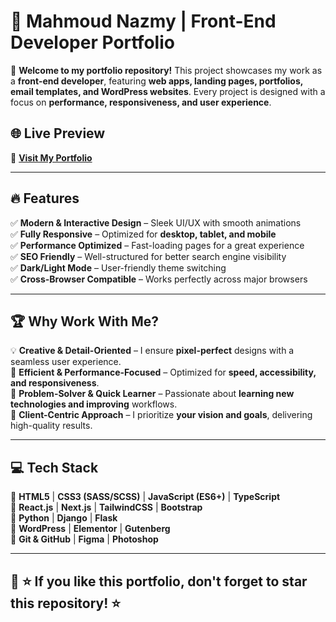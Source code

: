 # 🚀 Mahmoud Nazmy | Front-End Developer Portfolio


📌 **Welcome to my portfolio repository!** This project showcases my work as a **front-end developer**, featuring **web apps, landing pages, portfolios, email templates, and WordPress websites**. Every project is designed with a focus on **performance, responsiveness, and user experience**.

## 🌐 **Live Preview**
🔗 **[Visit My Portfolio](https://mahmoudnazmy.github.io/Portfolio/)**  

---

## 🔥 **Features**
✅ **Modern & Interactive Design** – Sleek UI/UX with smooth animations  
✅ **Fully Responsive** – Optimized for **desktop, tablet, and mobile**  
✅ **Performance Optimized** – Fast-loading pages for a great experience  
✅ **SEO Friendly** – Well-structured for better search engine visibility  
✅ **Dark/Light Mode** – User-friendly theme switching  
✅ **Cross-Browser Compatible** – Works perfectly across major browsers  

---

## 🏆 **Why Work With Me?**
💡 **Creative & Detail-Oriented** – I ensure **pixel-perfect** designs with a seamless user experience.  
🚀 **Efficient & Performance-Focused** – Optimized for **speed, accessibility, and responsiveness**.  
🔧 **Problem-Solver & Quick Learner** – Passionate about **learning new technologies and improving** workflows.  
🤝 **Client-Centric Approach** – I prioritize **your vision and goals**, delivering high-quality results.  

---

## 💻 **Tech Stack**
🔹 **HTML5** | **CSS3 (SASS/SCSS)** | **JavaScript (ES6+)** | **TypeScript**  
🔹 **React.js** | **Next.js** | **TailwindCSS** | **Bootstrap**  
🔹 **Python** | **Django** | **Flask**  
🔹 **WordPress** | **Elementor** | **Gutenberg**  
🔹 **Git & GitHub** | **Figma** | **Photoshop**  

---

## 📌 ⭐ If you like this portfolio, don't forget to star this repository! ⭐


